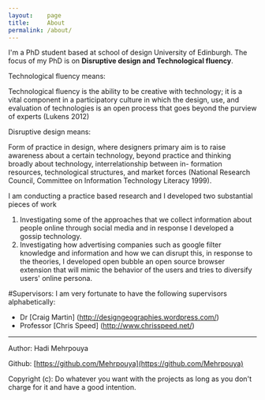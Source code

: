 ```yaml
---
layout:    page
title:     About
permalink: /about/
---
```


I'm a PhD student based at school of design University of Edinburgh.
The focus of my PhD is on **Disruptive design and Technological fluency**.

Technological fluency means:
>
Technological fluency is the ability to be creative with technology; it is a vital component in a participatory culture in which the design, use, and evaluation of technologies is an open process that goes beyond the purview of experts (Lukens 2012)

Disruptive design means:
>
Form of practice in design, where designers primary aim is to raise awareness about a certain technology, beyond practice and thinking broadly about technology, interrelationship between in-
formation resources, technological structures, and market forces (National Research Council, Committee on Information Technology Literacy 1999).

I am conducting a practice based research and I developed two substantial pieces of work

1. Investigating some of the approaches that we collect information about people online through social media and in response I developed a gossip technology.
2. Investigating how advertising companies such as google filter knowledge and information and how we can disrupt this, in response to the theories, I developed open bubble an open source browser extension that will mimic the behavior of the users and tries to diversify users' online persona.


#Supervisors:
I am very fortunate to have the following supervisors alphabetically:

- Dr [Craig Martin] (http://designgeographies.wordpress.com/)
- Professor [Chris Speed] (http://www.chrisspeed.net/)

-------------------------------
Author: Hadi Mehrpouya

Github: [https://github.com/Mehrpouya](https://github.com/Mehrpouya)

Copyright (c): Do whatever you want with the projects as long as you don't charge for it and have a good intention.
